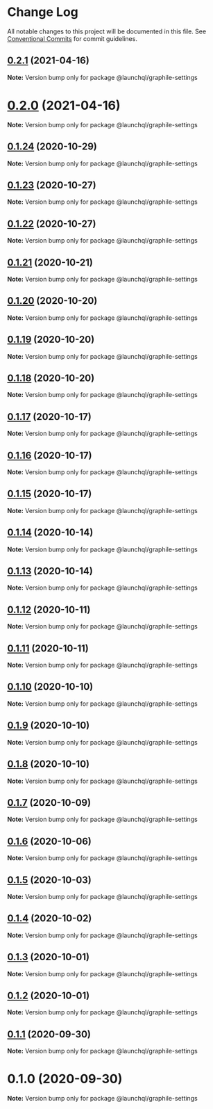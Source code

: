 # Change Log

All notable changes to this project will be documented in this file.
See [Conventional Commits](https://conventionalcommits.org) for commit guidelines.

## [0.2.1](https://github.com/launchql/launchql/compare/@launchql/graphile-settings@0.2.0...@launchql/graphile-settings@0.2.1) (2021-04-16)

**Note:** Version bump only for package @launchql/graphile-settings





# [0.2.0](https://github.com/launchql/launchql/compare/@launchql/graphile-settings@0.1.24...@launchql/graphile-settings@0.2.0) (2021-04-16)

**Note:** Version bump only for package @launchql/graphile-settings





## [0.1.24](https://github.com/launchql/launchql/compare/@launchql/graphile-settings@0.1.23...@launchql/graphile-settings@0.1.24) (2020-10-29)

**Note:** Version bump only for package @launchql/graphile-settings





## [0.1.23](https://github.com/launchql/launchql/compare/@launchql/graphile-settings@0.1.22...@launchql/graphile-settings@0.1.23) (2020-10-27)

**Note:** Version bump only for package @launchql/graphile-settings





## [0.1.22](https://github.com/launchql/launchql/compare/@launchql/graphile-settings@0.1.21...@launchql/graphile-settings@0.1.22) (2020-10-27)

**Note:** Version bump only for package @launchql/graphile-settings





## [0.1.21](https://github.com/launchql/launchql/compare/@launchql/graphile-settings@0.1.20...@launchql/graphile-settings@0.1.21) (2020-10-21)

**Note:** Version bump only for package @launchql/graphile-settings





## [0.1.20](https://github.com/launchql/launchql/compare/@launchql/graphile-settings@0.1.19...@launchql/graphile-settings@0.1.20) (2020-10-20)

**Note:** Version bump only for package @launchql/graphile-settings





## [0.1.19](https://github.com/launchql/launchql/compare/@launchql/graphile-settings@0.1.18...@launchql/graphile-settings@0.1.19) (2020-10-20)

**Note:** Version bump only for package @launchql/graphile-settings





## [0.1.18](https://github.com/launchql/launchql/compare/@launchql/graphile-settings@0.1.17...@launchql/graphile-settings@0.1.18) (2020-10-20)

**Note:** Version bump only for package @launchql/graphile-settings





## [0.1.17](https://github.com/launchql/launchql/compare/@launchql/graphile-settings@0.1.16...@launchql/graphile-settings@0.1.17) (2020-10-17)

**Note:** Version bump only for package @launchql/graphile-settings





## [0.1.16](https://github.com/launchql/launchql/compare/@launchql/graphile-settings@0.1.15...@launchql/graphile-settings@0.1.16) (2020-10-17)

**Note:** Version bump only for package @launchql/graphile-settings





## [0.1.15](https://github.com/launchql/launchql/compare/@launchql/graphile-settings@0.1.14...@launchql/graphile-settings@0.1.15) (2020-10-17)

**Note:** Version bump only for package @launchql/graphile-settings





## [0.1.14](https://github.com/launchql/launchql/compare/@launchql/graphile-settings@0.1.13...@launchql/graphile-settings@0.1.14) (2020-10-14)

**Note:** Version bump only for package @launchql/graphile-settings





## [0.1.13](https://github.com/launchql/launchql/compare/@launchql/graphile-settings@0.1.12...@launchql/graphile-settings@0.1.13) (2020-10-14)

**Note:** Version bump only for package @launchql/graphile-settings





## [0.1.12](https://github.com/launchql/launchql/compare/@launchql/graphile-settings@0.1.11...@launchql/graphile-settings@0.1.12) (2020-10-11)

**Note:** Version bump only for package @launchql/graphile-settings





## [0.1.11](https://github.com/launchql/launchql/compare/@launchql/graphile-settings@0.1.10...@launchql/graphile-settings@0.1.11) (2020-10-11)

**Note:** Version bump only for package @launchql/graphile-settings





## [0.1.10](https://github.com/launchql/launchql/compare/@launchql/graphile-settings@0.1.9...@launchql/graphile-settings@0.1.10) (2020-10-10)

**Note:** Version bump only for package @launchql/graphile-settings





## [0.1.9](https://github.com/launchql/launchql/compare/@launchql/graphile-settings@0.1.8...@launchql/graphile-settings@0.1.9) (2020-10-10)

**Note:** Version bump only for package @launchql/graphile-settings





## [0.1.8](https://github.com/launchql/launchql/compare/@launchql/graphile-settings@0.1.7...@launchql/graphile-settings@0.1.8) (2020-10-10)

**Note:** Version bump only for package @launchql/graphile-settings





## [0.1.7](https://github.com/launchql/launchql/compare/@launchql/graphile-settings@0.1.6...@launchql/graphile-settings@0.1.7) (2020-10-09)

**Note:** Version bump only for package @launchql/graphile-settings





## [0.1.6](https://github.com/launchql/launchql/compare/@launchql/graphile-settings@0.1.5...@launchql/graphile-settings@0.1.6) (2020-10-06)

**Note:** Version bump only for package @launchql/graphile-settings





## [0.1.5](https://github.com/launchql/launchql/compare/@launchql/graphile-settings@0.1.4...@launchql/graphile-settings@0.1.5) (2020-10-03)

**Note:** Version bump only for package @launchql/graphile-settings





## [0.1.4](https://github.com/launchql/launchql/compare/@launchql/graphile-settings@0.1.3...@launchql/graphile-settings@0.1.4) (2020-10-02)

**Note:** Version bump only for package @launchql/graphile-settings





## [0.1.3](https://github.com/launchql/launchql/compare/@launchql/graphile-settings@0.1.2...@launchql/graphile-settings@0.1.3) (2020-10-01)

**Note:** Version bump only for package @launchql/graphile-settings





## [0.1.2](https://github.com/launchql/launchql/compare/@launchql/graphile-settings@0.1.1...@launchql/graphile-settings@0.1.2) (2020-10-01)

**Note:** Version bump only for package @launchql/graphile-settings





## [0.1.1](https://github.com/launchql/launchql/compare/@launchql/graphile-settings@0.1.0...@launchql/graphile-settings@0.1.1) (2020-09-30)

**Note:** Version bump only for package @launchql/graphile-settings





# 0.1.0 (2020-09-30)

**Note:** Version bump only for package @launchql/graphile-settings
